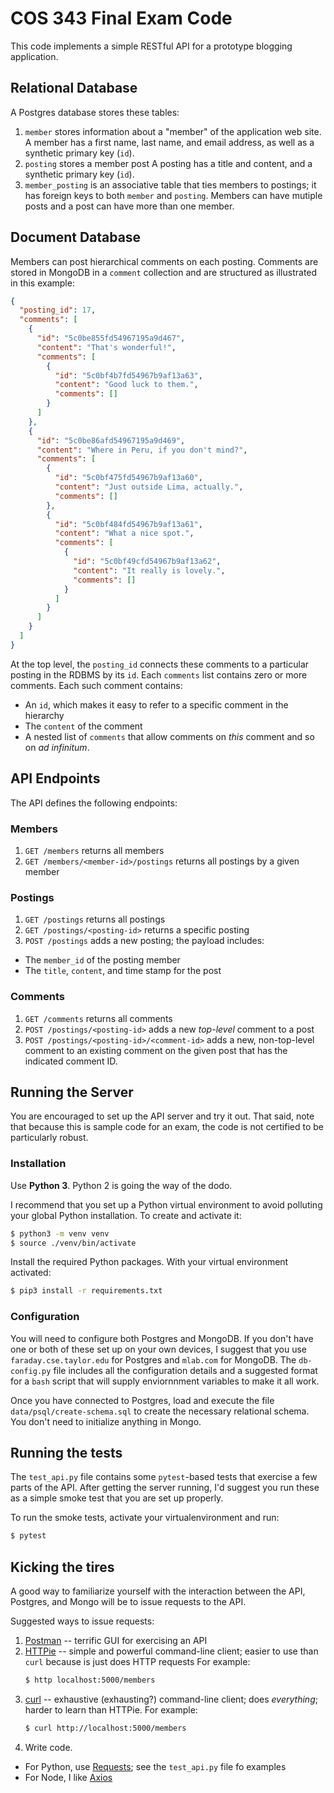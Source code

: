 # COS 343 Final Exam Code

This code implements a simple RESTful API for a prototype blogging application.

## Relational Database

A Postgres database stores these tables:

1. `member` stores information about a "member" of the application web site.
    A member has a first name, last name, and email address,
    as well as a synthetic primary key (`id`).
1. `posting` stores a member post
    A posting has a title and content, and a synthetic primary key (`id`).
1. `member_posting` is an associative table that ties members to postings;
   it has foreign keys to both `member` and `posting`.
   Members can have mutiple posts and a post can have more than one member.
   
## Document Database

Members can post hierarchical comments on each posting.
Comments are stored in MongoDB
in a `comment` collection 
and are structured as illustrated 
in this example:
```json
{
  "posting_id": 17,
  "comments": [ 
    {
      "id": "5c0be855fd54967195a9d467",
      "content": "That's wonderful!",
      "comments": [
        {
          "id": "5c0bf4b7fd54967b9af13a63",
          "content": "Good luck to them.",
          "comments": []
        }
      ]
    },
    {
      "id": "5c0be86afd54967195a9d469",
      "content": "Where in Peru, if you don't mind?",
      "comments": [
        {
          "id": "5c0bf475fd54967b9af13a60",
          "content": "Just outside Lima, actually.",
          "comments": []
        },
        {
          "id": "5c0bf484fd54967b9af13a61",
          "content": "What a nice spot.",
          "comments": [
            {
              "id": "5c0bf49cfd54967b9af13a62",
              "content": "It really is lovely.",
              "comments": []
            }
          ]
        }
      ]
    }
  ]
}
```
At the top level, the `posting_id` connects these comments to a particular
posting in the RDBMS by its `id`.
Each `comments` list contains zero or more comments.
Each such comment contains:
- An `id`, which makes it easy to refer to a specific comment in the hierarchy
- The `content` of the comment
- A nested list of `comments` that allow comments on _this_ comment
  and so on _ad infinitum_.

## API Endpoints

The API defines the following endpoints:

### Members

1. `GET /members` returns all members
1. `GET /members/<member-id>/postings` returns all postings by a given member

### Postings

1. `GET /postings` returns all postings
1. `GET /postings/<posting-id>` returns a specific posting
1. `POST /postings` adds a new posting; 
   the payload includes:
- The `member_id` of the posting member
- The `title`, `content`, and time stamp for the post
   
### Comments

1. `GET /comments` returns all comments
1. `POST /postings/<posting-id>` adds a new _top-level_ comment to a post
1. `POST /postings/<posting-id>/<comment-id>` adds a new, non-top-level comment to an existing
   comment on the given post that has the indicated comment ID.

## Running the Server

You are encouraged to set up the API server and try it out.
That said, note that because this is sample code for an exam,
the code is not certified to be particularly robust.

### Installation

Use **Python 3**. Python 2 is going the way of the dodo.

I recommend that you set up a Python virtual environment
to avoid polluting your global Python installation.
To create and activate it:
```bash
$ python3 -m venv venv
$ source ./venv/bin/activate
```

Install the required Python packages.
With your virtual environment activated:
```bash
$ pip3 install -r requirements.txt
```

### Configuration

You will need to configure both Postgres and MongoDB.
If you don't have one or both of these set up on your own devices,
I suggest that you use `faraday.cse.taylor.edu` for Postgres
and `mlab.com` for MongoDB.
The `db-config.py` file includes all the configuration details
and a suggested format for a `bash` script 
that will supply enviornnment variables to make it all work.

Once you have connected to Postgres, 
load and execute the file `data/psql/create-schema.sql`
to create the necessary relational schema.
You don't need to initialize anything in Mongo.

## Running the tests

The `test_api.py` file contains some `pytest`-based tests
that exercise a few parts of the API.
After getting the server running, I'd suggest you run
these as a simple smoke test that you are set up properly.

To run the smoke tests, activate your virtualenvironment
and run:
```bash
$ pytest
```

## Kicking the tires

A good way to familiarize yourself with the interaction
between the API, Postgres, and Mongo
will be to issue requests to the API.

Suggested ways to issue requests:

1. [Postman](https://www.getpostman.com/) -- terrific GUI for exercising an API
1. [HTTPie](https://httpie.org/) -- simple and powerful command-line client;
   easier to use than `curl` because is just does HTTP requests
   For example:
   ```bash
   $ http localhost:5000/members
   ```
1. [curl](https://curl.haxx.se/) -- exhaustive (exhausting?) command-line
   client; does _everything_; harder to learn than HTTPie.
   For example:
   ```bash
   $ curl http://localhost:5000/members
   ```
1. Write code.
- For Python, use [Requests](http://docs.python-requests.org/en/latest/);
   see the `test_api.py` file fo examples
- For Node, I like [Axios](https://www.npmjs.com/package/axios)
   